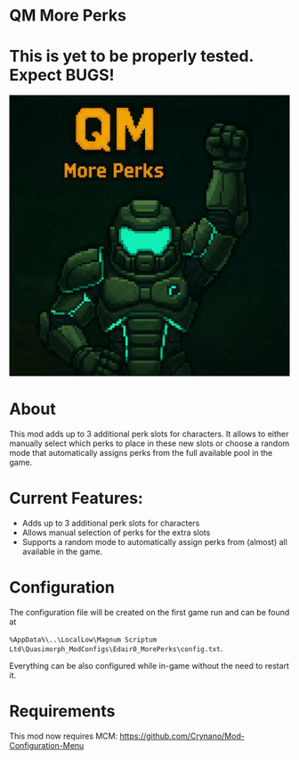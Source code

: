 # QM More Perks 
# This is yet to be properly tested. Expect BUGS!

![thumbnail icon](media/thumbnail.png)

# About
This mod adds up to 3 additional perk slots for characters. 
It allows to either manually select which perks to place in these new slots or choose a random mode that automatically assigns perks from the full available pool in the game.

# Current Features:
- Adds up to 3 additional perk slots for characters
- Allows manual selection of perks for the extra slots
- Supports a random mode to automatically assign perks from (almost) all available in the game.

# Configuration
The configuration file will be created on the first game run and can be found at

`%AppData%\..\LocalLow\Magnum Scriptum Ltd\Quasimorph_ModConfigs\Edair0_MorePerks\config.txt`.

Everything can be also configured while in-game without the need to restart it.

# Requirements
This mod now requires MCM: https://github.com/Crynano/Mod-Configuration-Menu
